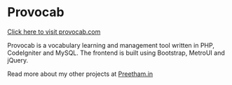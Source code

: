 # Provocab

[Click here to visit provocab.com](http://provocab.com)

Provocab is a vocabulary learning and management tool written in PHP, CodeIgniter and MySQL. The frontend is built using Bootstrap, MetroUI and jQuery. 

Read more about my other projects at [Preetham.in](http://preetham.in)
